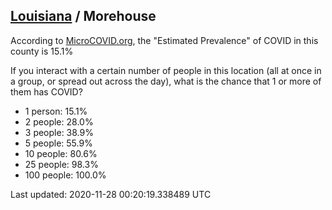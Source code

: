 
## [Louisiana](/united-states/louisiana) / Morehouse

According to [MicroCOVID.org](http://microcovid.org),
the "Estimated Prevalence" of COVID in this county is 15.1%

If you interact with a certain number of people in this location
(all at once in a group, or spread out across the day), what is the chance that
1 or more of them has COVID?

- 1 person: 15.1%
- 2 people: 28.0%
- 3 people: 38.9%
- 5 people: 55.9%
- 10 people: 80.6%
- 25 people: 98.3%
- 100 people: 100.0%

Last updated: 2020-11-28 00:20:19.338489 UTC
